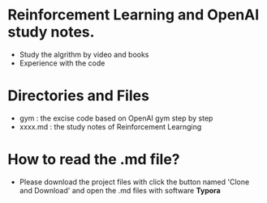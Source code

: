 # Reinforcement Learning and OpenAI study notes.

- Study the algrithm by video and books
- Experience with the code

# Directories and Files
- gym :  the excise code based on OpenAI gym step by step
- xxxx.md :  the study notes of Reinforcement Learnging

# How to read the .md file?
- Please download the project files with click the button  named 'Clone and Download' and open the .md files with software **Typora**
